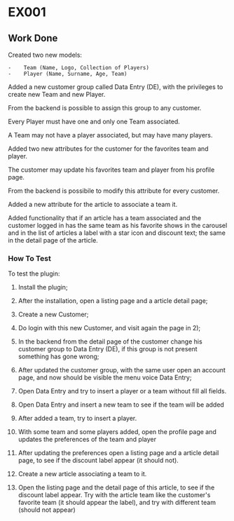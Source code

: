# EX001

## Work Done

Created two new models:

    -    Team (Name, Logo, Collection of Players)
    -    Player (Name, Surname, Age, Team)
    
Added a new customer group called Data Entry (DE), with the privileges to create new Team and new Player.

From the backend is possible to assign this group to any customer.

Every Player must have one and only one Team associated.

A Team may not have a player associated, but may have many players.

Added two new attributes for the customer for the favorites team and player.

The customer may update his favorites team and player from his profile page.

From the backend is possibile to modify this attribute for every customer.

Added a new attribute for the article to associate a team it.

Added functionality that if an article has a team associated and the customer logged in has the same team as his favorite
shows in the carousel and in the list of articles a label with a star icon and discount text; the same in the detail page 
of the article.


### How To Test

To test the plugin:

1)    Install the plugin;

2)    After the installation, open a listing page and a article detail page;

3)    Create a new Customer;

4)    Do login with this new Customer, and visit again the page in 2);

5)    In the backend from the detail page of the customer change his customer group to Data Entry (DE),
      if this group is not present something has gone wrong;
     
6)    After updated the customer group, with the same user open an account page, and now should be visible the menu voice Data Entry;

7)    Open Data Entry and try to insert a player or a team without fill all fields.
 
8)    Open Data Entry and insert a new team to see if the team will be added
      
9)    After added a team, try to insert a player.

10)   With some team and some players added, open the profile page and updates the preferences of the team and player 

11)   After updating the preferences open a listing page and a article detail page, to see if the discount label appear (it should not). 

12)   Create a new article associating a team to it.

13)   Open the listing page and the detail page of this article, to see if the discount label appear. 
      Try with the article team like the customer's favorite team (it should appear the label), and try with different team (should not appear) 